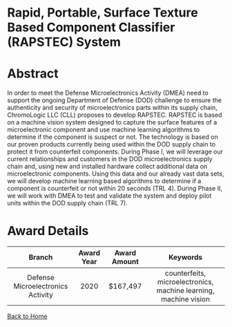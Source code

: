 
Rapid, Portable, Surface Texture Based Component Classifier (RAPSTEC) System
============================================================================

# Abstract


In order to meet the Defense Microelectronics Activity (DMEA) need to support the ongoing Department of Defense (DOD) challenge to ensure the authenticity and security of microelectronics parts within its supply chain, ChromoLogic LLC (CLL) proposes to develop RAPSTEC. RAPSTEC is based on a machine vision system designed to capture the surface features of a microelectronic component and use machine learning algorithms to determine if the component is suspect or not. The technology is based on our proven products currently being used within the DOD supply chain to protect it from counterfeit components. During Phase I, we will leverage our current relationships and customers in the DOD microelectronics supply chain and, using new and installed hardware collect additional data on microelectronic components. Using this data and our already vast data sets, we will develop machine learning based algorithms to determine if a component is counterfeit or not within 20 seconds (TRL 4). During Phase II, we will work with DMEA to test and validate the system and deploy pilot units within the DOD supply chain (TRL 7).  

# Award Details

|Branch|Award Year|Award Amount|Keywords|
| :---: | :---: | :---: | :---: |
|Defense Microelectronics Activity|2020|$167,497|counterfeits, microelectronics, machine learning, machine vision|
  
  


[Back to Home](https://github.com/chrischow/dod_sbir_awards/Reports/JT/#591)